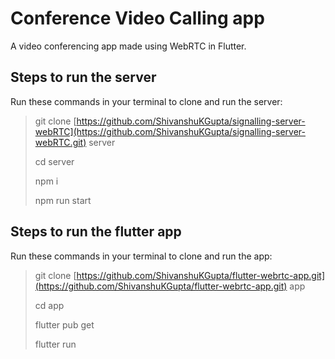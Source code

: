 # Conference Video Calling app

A video conferencing app made using WebRTC in Flutter.

## Steps to run the server

Run these commands in your terminal to clone and run the server:
> git clone [https://github.com/ShivanshuKGupta/signalling-server-webRTC](https://github.com/ShivanshuKGupta/signalling-server-webRTC.git) server
> 
> cd server
> 
> npm i
> 
> npm run start

## Steps to run the flutter app

Run these commands in your terminal to clone and run the app:
> git clone [https://github.com/ShivanshuKGupta/flutter-webrtc-app.git](https://github.com/ShivanshuKGupta/flutter-webrtc-app.git) app
> 
> cd app
> 
> flutter pub get
> 
> flutter run
